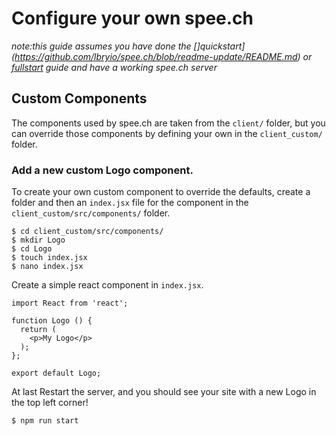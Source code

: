 # Configure your own spee.ch

_note:this guide assumes you have done the []quickstart](https://github.com/lbryio/spee.ch/blob/readme-update/README.md) or [fullstart](https://github.com/lbryio/spee.ch/blob/readme-update/fullstart.md) guide and have a working spee.ch server_

## Custom Components
The components used by spee.ch are taken from the `client/` folder, but you can override those components by defining your own in the `client_custom/` folder. 
 
### Add a new custom Logo component.

To create your own custom component to override the defaults, create a folder and then an `index.jsx` file for the component in the `client_custom/src/components/` folder.

```	
$ cd client_custom/src/components/
$ mkdir Logo
$ cd Logo
$ touch index.jsx
$ nano index.jsx
```

Create a simple react component in `index.jsx`.

```
import React from 'react';

function Logo () {
  return (
    <p>My Logo</p>
  );
};

export default Logo;
```

At last Restart the server, and you should see your site with a new Logo in the top left corner!
```
$ npm run start
```

